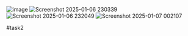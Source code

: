 ![image](https://github.com/user-attachments/assets/7e8a2d6a-be2d-419c-8792-254548f4c133)
![Screenshot 2025-01-06 230339](https://github.com/user-attachments/assets/4434f6fd-49e9-4be6-a023-d94594500b35)
![Screenshot 2025-01-06 232049](https://github.com/user-attachments/assets/61562f12-44f1-4aaf-88dd-a3034d605276)
![Screenshot 2025-01-07 002107](https://github.com/user-attachments/assets/93c50596-2e42-48e7-87e9-c51f321cf806)





#task2

